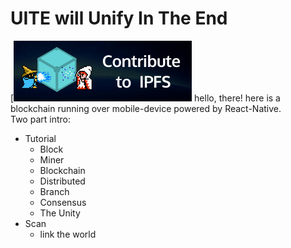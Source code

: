 # UITE will Unify In The End
[![](https://raw.githubusercontent.com/jbenet/contribute-ipfs-gif/master/img/contribute.gif)
hello, there! here is a blockchain running over mobile-device powered by React-Native.  
Two part intro:

+ Tutorial
  + Block
  + Miner
  + Blockchain
  + Distributed
  + Branch
  + Consensus
  + The Unity
+ Scan
  + link the world
